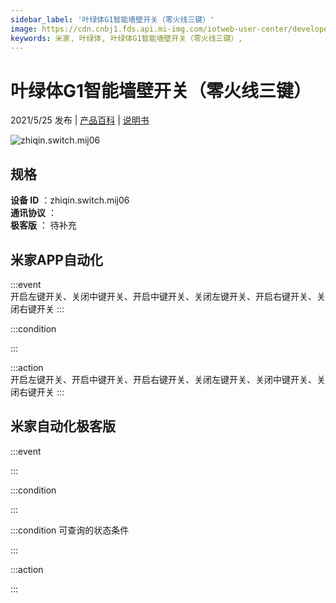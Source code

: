 ```yaml
---
sidebar_label: '叶绿体G1智能墙壁开关（零火线三键）'
image: https://cdn.cnbj1.fds.api.mi-img.com/iotweb-user-center/developer_16790479031672QlYdXt1.png?GalaxyAccessKeyId=AKVGLQWBOVIRQ3XLEW&Expires=9223372036854775807&Signature=G8S9aPUXCrG/aC2tqCyFT0cBfk0=
keywords: 米家, 叶绿体, 叶绿体G1智能墙壁开关（零火线三键）, 
---
```

# 叶绿体G1智能墙壁开关（零火线三键）

2021/5/25 发布 | [产品百科](https://home.mi.com/webapp/content/baike/product/index.html?model=zhiqin.switch.mij06/) | [说明书](https://home.mi.com/views/introduction.html?model=zhiqin.switch.mij06&region=cn)

![zhiqin.switch.mij06](https://cdn.cnbj1.fds.api.mi-img.com/iotweb-user-center/developer_16790479031672QlYdXt1.png?GalaxyAccessKeyId=AKVGLQWBOVIRQ3XLEW&Expires=9223372036854775807&Signature=G8S9aPUXCrG/aC2tqCyFT0cBfk0=)

## 规格  
> 
**设备 ID** ：zhiqin.switch.mij06  
**通讯协议** ：  
**极客版**  ： 待补充 


## 米家APP自动化  

:::event  
开启左键开关、关闭中键开关、开启中键开关、关闭左键开关、开启右键开关、关闭右键开关
:::

:::condition  

:::

:::action   
开启左键开关、开启中键开关、开启右键开关、关闭左键开关、关闭中键开关、关闭右键开关
:::

## 米家自动化极客版  

:::event  

:::

:::condition  

:::

:::condition 可查询的状态条件  

:::

:::action  

:::

        
